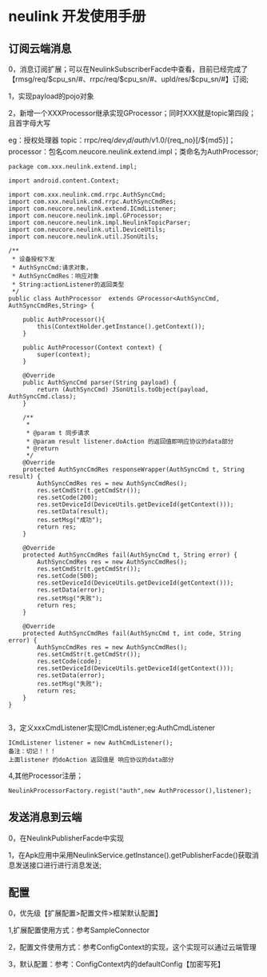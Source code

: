 # neulink 开发使用手册

## 订阅云端消息

0，消息订阅扩展；可以在NeulinkSubscriberFacde中查看，目前已经完成了【rmsg/req/$cpu_sn/#、rrpc/req/$cpu_sn/#、upld/res/$cpu_sn/#】订阅;

1，实现payload的pojo对象

2，新增一个XXXProcessor继承实现GProcessor；同时XXX就是topic第四段；且首字母大写

eg：授权处理器
topic：rrpc/req/${dev_id}/auth/v1.0/${req_no}[/${md5}]；
processor：包名com.neucore.neulink.extend.impl；类命名为AuthProcessor;

```
package com.xxx.neulink.extend.impl;

import android.content.Context;

import com.xxx.neulink.cmd.rrpc.AuthSyncCmd;
import com.xxx.neulink.cmd.rrpc.AuthSyncCmdRes;
import com.neucore.neulink.extend.ICmdListener;
import com.neucore.neulink.impl.GProcessor;
import com.neucore.neulink.impl.NeulinkTopicParser;
import com.neucore.neulink.util.DeviceUtils;
import com.neucore.neulink.util.JSonUtils;

/**
 * 设备授权下发
 * AuthSyncCmd:请求对象，
 * AuthSyncCmdRes：响应对象
 * String:actionListener的返回类型
 */
public class AuthProcessor  extends GProcessor<AuthSyncCmd, AuthSyncCmdRes,String> {

    public AuthProcessor(){
        this(ContextHolder.getInstance().getContext());
    }

    public AuthProcessor(Context context) {
        super(context);
    }

    @Override
    public AuthSyncCmd parser(String payload) {
        return (AuthSyncCmd) JSonUtils.toObject(payload, AuthSyncCmd.class);
    }

    /**
     *
     * @param t 同步请求
     * @param result listener.doAction 的返回值即响应协议的data部分
     * @return
     */
    @Override
    protected AuthSyncCmdRes responseWrapper(AuthSyncCmd t, String result) {
        AuthSyncCmdRes res = new AuthSyncCmdRes();
        res.setCmdStr(t.getCmdStr());
        res.setCode(200);
        res.setDeviceId(DeviceUtils.getDeviceId(getContext()));
        res.setData(result);
        res.setMsg("成功");
        return res;
    }

    @Override
    protected AuthSyncCmdRes fail(AuthSyncCmd t, String error) {
        AuthSyncCmdRes res = new AuthSyncCmdRes();
        res.setCmdStr(t.getCmdStr());
        res.setCode(500);
        res.setDeviceId(DeviceUtils.getDeviceId(getContext()));
        res.setData(error);
        res.setMsg("失败");
        return res;
    }

    @Override
    protected AuthSyncCmdRes fail(AuthSyncCmd t, int code, String error) {
        AuthSyncCmdRes res = new AuthSyncCmdRes();
        res.setCmdStr(t.getCmdStr());
        res.setCode(code);
        res.setDeviceId(DeviceUtils.getDeviceId(getContext()));
        res.setData(error);
        res.setMsg("失败");
        return res;
    }
}


```

3，定义xxxCmdListener实现ICmdListener;eg:AuthCmdListener

```
ICmdListener listener = new AuthCmdListener();
备注：切记！！！
上面listener 的doAction 返回值是 响应协议的data部分
```

4,其他Processor注册；
  
  ```
  NeulinkProcessorFactory.regist("auth",new AuthProcessor(),listener);
  ```

## 发送消息到云端

0，在NeulinkPublisherFacde中实现

1，在Apk应用中采用NeulinkService.getInstance().getPublisherFacde()获取消息发送接口进行进行消息发送;

## 配置

0，优先级【扩展配置>配置文件>框架默认配置】

1,扩展配置使用方式：参考SampleConnector

2，配置文件使用方式：参考ConfigContext的实现，这个实现可以通过云端管理

3，默认配置：参考：ConfigContext内的defaultConfig【加密写死】